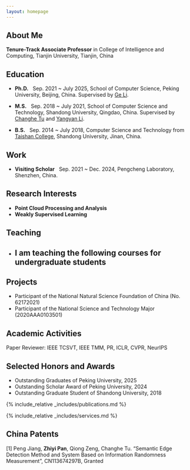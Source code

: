 ```yaml
---
layout: homepage
---
```


## About Me

**Tenure-Track Associate Professor** in College of Intelligence and Computing, Tianjin University, Tianjin, China

## Education

- **Ph.D.** &nbsp;&nbsp;Sep. 2021 ~ July 2025, School of Computer Science, Peking University, Beijing, China. Supervised by [Ge Li](https://www.ece.pku.edu.cn/info/1046/2658.htm).

- **M.S.** &nbsp;&nbsp;Sep. 2018 ~ July 2021, School of Computer Science and Technology, Shandong University, Qingdao, China. Supervised by [Changhe Tu](https://irc.cs.sdu.edu.cn/~chtu/index.html) and [Yangyan Li](https://yangyan.li/).

- **B.S.** &nbsp;&nbsp;Sep. 2014 ~ July 2018, Computer Science and Technology from [Taishan College](https://www.tsxt.sdu.edu.cn/), Shandong University, Jinan, China.

## Work

- **Visiting Scholar**  &nbsp;&nbsp;Sep. 2021 ~ Dec. 2024, Pengcheng Laboratory, Shenzhen, China.


## Research Interests

- **Point Cloud Processing and Analysis**
- **Weakly Supervised Learning**

## Teaching

- I am teaching the following courses for undergraduate students
    - 

## Projects

- Participant of the National Natural Science Foundation of China (No. 62172021)
- Participant of the National Science and Technology Major (2020AAA0103501)

## Academic Activities

Paper Reviewer: IEEE TCSVT, IEEE TMM, PR, ICLR, CVPR, NeurIPS

## Selected Honors and Awards

- Outstanding Graduates of Peking University, 2025
- Outstanding Scholar Award of Peking University, 2024
- Outstanding Graduate Student of Shandong University, 2018


{% include_relative _includes/publications.md %}

{% include_relative _includes/services.md %}

## China Patents
[1]  Peng Jiang, **Zhiyi Pan**, Qiong Zeng, Changhe Tu. “Semantic Edge Detection Method and System Based on Information Randomness Measurement”, CN113674297B, Granted

